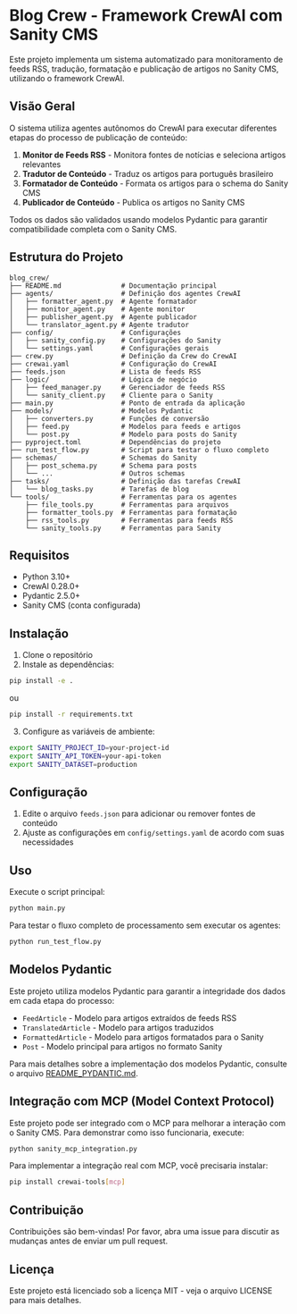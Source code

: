 # Blog Crew - Framework CrewAI com Sanity CMS

Este projeto implementa um sistema automatizado para monitoramento de feeds RSS, tradução, formatação e publicação de artigos no Sanity CMS, utilizando o framework CrewAI.

## Visão Geral

O sistema utiliza agentes autônomos do CrewAI para executar diferentes etapas do processo de publicação de conteúdo:

1. **Monitor de Feeds RSS** - Monitora fontes de notícias e seleciona artigos relevantes
2. **Tradutor de Conteúdo** - Traduz os artigos para português brasileiro
3. **Formatador de Conteúdo** - Formata os artigos para o schema do Sanity CMS
4. **Publicador de Conteúdo** - Publica os artigos no Sanity CMS

Todos os dados são validados usando modelos Pydantic para garantir compatibilidade completa com o Sanity CMS.

## Estrutura do Projeto

```
blog_crew/
├── README.md               # Documentação principal
├── agents/                 # Definição dos agentes CrewAI
│   ├── formatter_agent.py  # Agente formatador
│   ├── monitor_agent.py    # Agente monitor
│   ├── publisher_agent.py  # Agente publicador
│   └── translator_agent.py # Agente tradutor
├── config/                 # Configurações
│   ├── sanity_config.py    # Configurações do Sanity
│   └── settings.yaml       # Configurações gerais
├── crew.py                 # Definição da Crew do CrewAI
├── crewai.yaml             # Configuração do CrewAI
├── feeds.json              # Lista de feeds RSS
├── logic/                  # Lógica de negócio
│   ├── feed_manager.py     # Gerenciador de feeds RSS
│   └── sanity_client.py    # Cliente para o Sanity
├── main.py                 # Ponto de entrada da aplicação
├── models/                 # Modelos Pydantic
│   ├── converters.py       # Funções de conversão
│   ├── feed.py             # Modelos para feeds e artigos
│   └── post.py             # Modelo para posts do Sanity
├── pyproject.toml          # Dependências do projeto
├── run_test_flow.py        # Script para testar o fluxo completo
├── schemas/                # Schemas do Sanity
│   ├── post_schema.py      # Schema para posts
│   └── ...                 # Outros schemas
├── tasks/                  # Definição das tarefas CrewAI
│   └── blog_tasks.py       # Tarefas de blog
└── tools/                  # Ferramentas para os agentes
    ├── file_tools.py       # Ferramentas para arquivos
    ├── formatter_tools.py  # Ferramentas para formatação
    ├── rss_tools.py        # Ferramentas para feeds RSS
    └── sanity_tools.py     # Ferramentas para Sanity
```

## Requisitos

- Python 3.10+
- CrewAI 0.28.0+
- Pydantic 2.5.0+
- Sanity CMS (conta configurada)

## Instalação

1. Clone o repositório
2. Instale as dependências:

```bash
pip install -e .
```

ou

```bash
pip install -r requirements.txt
```

3. Configure as variáveis de ambiente:

```bash
export SANITY_PROJECT_ID=your-project-id
export SANITY_API_TOKEN=your-api-token
export SANITY_DATASET=production
```

## Configuração

1. Edite o arquivo `feeds.json` para adicionar ou remover fontes de conteúdo
2. Ajuste as configurações em `config/settings.yaml` de acordo com suas necessidades

## Uso

Execute o script principal:

```bash
python main.py
```

Para testar o fluxo completo de processamento sem executar os agentes:

```bash
python run_test_flow.py
```

## Modelos Pydantic

Este projeto utiliza modelos Pydantic para garantir a integridade dos dados em cada etapa do processo:

- `FeedArticle` - Modelo para artigos extraídos de feeds RSS
- `TranslatedArticle` - Modelo para artigos traduzidos
- `FormattedArticle` - Modelo para artigos formatados para o Sanity
- `Post` - Modelo principal para artigos no formato Sanity

Para mais detalhes sobre a implementação dos modelos Pydantic, consulte o arquivo [README_PYDANTIC.md](./README_PYDANTIC.md).

## Integração com MCP (Model Context Protocol)

Este projeto pode ser integrado com o MCP para melhorar a interação com o Sanity CMS. Para demonstrar como isso funcionaria, execute:

```bash
python sanity_mcp_integration.py
```

Para implementar a integração real com MCP, você precisaria instalar:

```bash
pip install crewai-tools[mcp]
```

## Contribuição

Contribuições são bem-vindas! Por favor, abra uma issue para discutir as mudanças antes de enviar um pull request.

## Licença

Este projeto está licenciado sob a licença MIT - veja o arquivo LICENSE para mais detalhes.